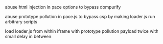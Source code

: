 abuse html injection in pace options to bypass dompurify

abuse prototype pollution in pace.js to bypass csp by making loader.js run arbitrary scripts

load loader.js from within iframe with prototype pollution payload twice with small delay in between
